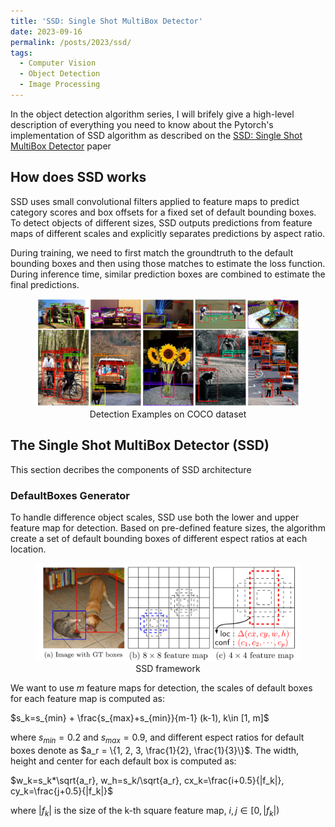 ```yaml
---
title: 'SSD: Single Shot MultiBox Detector'
date: 2023-09-16
permalink: /posts/2023/ssd/
tags:
  - Computer Vision
  - Object Detection
  - Image Processing
---
```


In the object detection algorithm series, I will brifely give a high-level description of everything you need to know about the Pytorch's implementation of SSD algorithm as described on the [SSD: Single Shot MultiBox Detector](https://arxiv.org/abs/1512.02325) paper

## How does SSD works

SSD uses small convolutional filters applied to feature maps to predict category scores and box offsets for a fixed set of default bounding boxes. To detect objects of different sizes, SSD outputs predictions from feature maps of different scales and explicitly separates predictions by aspect ratio.

During training, we need to first match the groundtruth to the default bounding boxes and then using those matches to estimate the loss function. During inference time, similar prediction boxes are combined to estimate the final predictions.

<head>
    <style type="text/css">
        figure{text-align: center;}
        figcaption{text-align: center;}
    </style>
</head>

<figure>
    <img src='/images/posts/ssd/detection_examples_coco.jpg'>
    <figcaption align='center'>Detection Examples on COCO dataset</figcaption>
</figure>

## The Single Shot MultiBox Detector (SSD)
This section decribes the components of SSD architecture

### DefaultBoxes Generator
To handle difference object scales, SSD use both the lower and upper feature map for detection. Based on pre-defined feature sizes, the algorithm create a set of default bounding boxes of different espect ratios at each location.

<figure>
    <img src='/images/posts/ssd/ssd_framework.jpg'>
    <figcaption align='center'>SSD framework</figcaption>
</figure>

We want to use $m$ feature maps for detection, the scales of default boxes for each feature map is computed as:

$s_k=s_{min} + \frac{s_{max}+s_{min}}{m-1} (k-1), k\in [1, m]$

where $s_{min}=0.2$ and $s_{max}=0.9$, and different espect ratios for default boxes denote as $a_r = \{1, 2, 3, \frac{1}{2}, \frac{1}{3}\}$. The width, height and center for each default box is computed as:

$w_k=s_k*\sqrt{a_r}, w_h=s_k/\sqrt{a_r}, cx_k=\frac{i+0.5}{|f_k|}, cy_k=\frac{j+0.5}{|f_k|}$

where $|f_k|$ is the size of the k-th square feature map, $i,j \in [0, |f_k|)$
